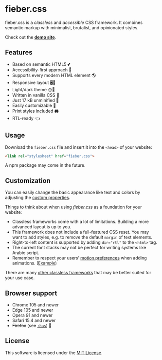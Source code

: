 # fieber.css

fieber.css is a *classless* and *accessible* CSS framework. It combines semantic markup with minimalist, brutalist, and opinionated styles.

Check out the [**demo site**](https://fieber.hack.re).

## Features

* Based on semantic HTML5 💕
* Accessibility-first approach 💪
* Supports every modern HTML element 🌎
* Responsive layout 🖥📱
* Light/dark theme 🌞🌚
* Written in vanilla CSS 🍦
* Just 17 kB unminified 🤏
* Easily customizable 🔧
* Print styles included 🖨
* RTL-ready 👈

## Usage

Download the `fieber.css` file and insert it into the `<head>` of your website:

```html
<link rel="stylesheet" href="fieber.css">
```

A npm package may come in the future.

## Customization

You can easily change the basic appearance like text and colors by adjusting the [custom properties](https://developer.mozilla.org/en-US/docs/Web/CSS/Using_CSS_custom_properties).

Things to think about when using *fieber.css* as a foundation for your website:

* Classless frameworks come with a lot of limitations. Building a more advanced layout is up to you.
* This framework does not include a full-featured CSS reset. You may want to add styles, e.g. to remove the default `margin` of text elements.
* Right-to-left content is supported by adding `dir="rtl"` to the `<html>` tag.
* The current font stacks may not be perfect for writing systems like Arabic script.
* Remember to respect your users’ [motion preferences](https://developer.mozilla.org/en-US/docs/Web/CSS/@media/prefers-reduced-motion) when adding animations. ([Example](https://github.com/csstools/sanitize.css/blob/main/reduce-motion.css))

There are many [other classless frameworks](https://www.cssbed.com) that may be better suited for your use case.

## Browser support

* Chrome 105 and newer
* Edge 105 and newer
* Opera 91 and newer
* Safari 15.4 and newer
* <del>Firefox</del> (see [`:has`](https://caniuse.com/css-has)) 🙈

## License

This software is licensed under the [MIT License](https://opensource.org/licenses/MIT).
